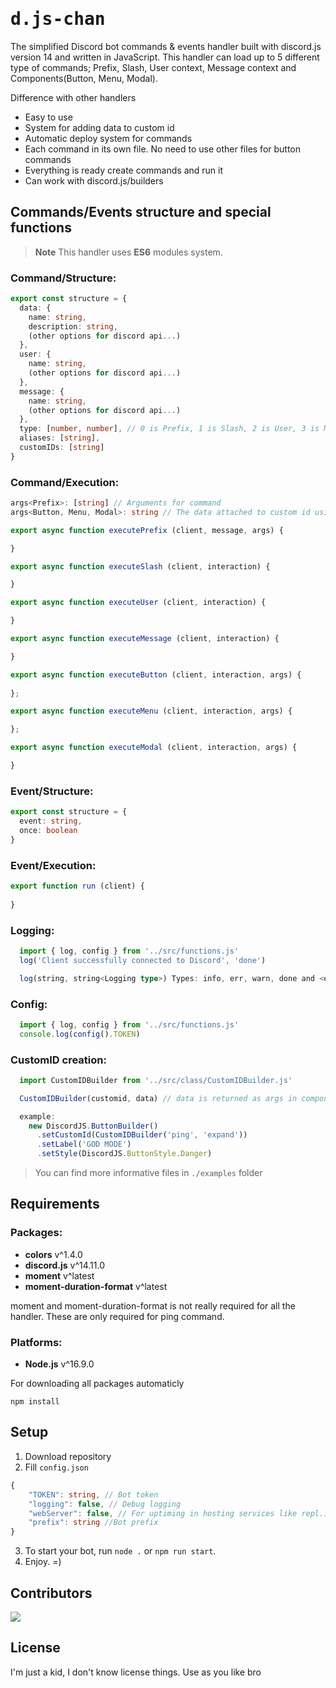 # <samp>d.js-chan</samp>

The simplified Discord bot commands & events handler built with discord.js version 14 and written in JavaScript. This handler can load up to 5 different type of commands; Prefix, Slash, User context, Message context and Components(Button, Menu, Modal).

Difference with other handlers 

- Easy to use
- System for adding data to custom id
- Automatic deploy system for commands
- Each command in its own file. No need to use other files for button commands
- Everything is ready create commands and run it
- Can work with discord.js/builders

## Commands/Events structure and special functions

> **Note**
> This handler uses **ES6** modules system.

###  Command/Structure:
```ts
export const structure = {
  data: {
    name: string,
    description: string,
    (other options for discord api...)
  },
  user: {
    name: string,
    (other options for discord api...)
  },
  message: {
    name: string,
    (other options for discord api...)
  },
  type: [number, number], // 0 is Prefix, 1 is Slash, 2 is User, 3 is Message, 4 is Component Example: [1, 4] this is slash command with buttons
  aliases: [string],
  customIDs: [string]
}
```

### Command/Execution:

```ts
args<Prefix>: [string] // Arguments for command
args<Button, Menu, Modal>: string // The data attached to custom id using CustomIDBuilder

export async function executePrefix (client, message, args) {

}

export async function executeSlash (client, interaction) {

}

export async function executeUser (client, interaction) {

}

export async function executeMessage (client, interaction) {

}

export async function executeButton (client, interaction, args) {
  
};

export async function executeMenu (client, interaction, args) {

};

export async function executeModal (client, interaction, args) {

}
```

### Event/Structure:
```ts
export const structure = {
  event: string,
  once: boolean
}
```

### Event/Execution:
```ts
export function run (client) {
  
}
```

### Logging:
```ts
  import { log, config } from '../src/functions.js'
  log('Client successfully connected to Discord', 'done')

  log(string, string<Logging type>) Types: info, err, warn, done and <empty> is for debug
```

### Config:
```ts
  import { log, config } from '../src/functions.js'
  console.log(config().TOKEN)
```

### CustomID creation:
```ts
  import CustomIDBuilder from '../src/class/CustomIDBuilder.js'

  CustomIDBuilder(customid, data) // data is returned as args in component commands

  example:
    new DiscordJS.ButtonBuilder()
      .setCustomId(CustomIDBuilder('ping', 'expand'))
      .setLabel('GOD MODE')
      .setStyle(DiscordJS.ButtonStyle.Danger)
```

> You can find more informative files in `./examples` folder

## Requirements
### Packages:
- **colors** v^1.4.0
- **discord.js** v^14.11.0
- **moment** v^latest
- **moment-duration-format** v^latest

moment and moment-duration-format is not really required for all the handler. These are only required for ping command.

### Platforms:
- **Node.js** v^16.9.0

For downloading all packages automaticly
```
npm install
```

## Setup
1. Download repository
2. Fill `config.json`

```ts
{
    "TOKEN": string, // Bot token
    "logging": false, // Debug logging
    "webServer": false, // For uptiming in hosting services like repl.it
    "prefix": string //Bot prefix
}
```

3. To start your bot, run `node .` or `npm run start`.
4. Enjoy. =)


## Contributors
<img src="https://contrib.rocks/image?repo=darwinikii/d.js-chan">

## License
I'm just a kid, I don't know license things. Use as you like bro